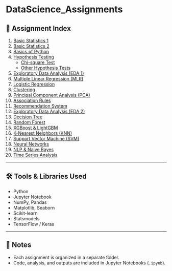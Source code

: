 # DataScience_Assignments
## 📂 Assignment Index  

1. [Basic Statistics 1](01_Basic_Statistics_1/)  
2. [Basic Statistics 2](02_Basic_Statistics_2/)  
3. [Basics of Python](03_Basics_of_Python/)  
4. [Hypothesis Testing](04_Hypothesis_Testing/)  
   - [Chi-square Test](04_Hypothesis_Testing/Chi_Square_Test.ipynb)  
   - [Other Hypothesis Tests](04_Hypothesis_Testing/Hypothesis_Testing.ipynb)  
5. [Exploratory Data Analysis (EDA 1)](05_EDA_1/)  
6. [Multiple Linear Regression (MLR)](06_Multiple_Linear_Regression/)  
7. [Logistic Regression](07_Logistic_Regression/)  
8. [Clustering](08_Clustering/)  
9. [Principal Component Analysis (PCA)](09_PCA/)  
10. [Association Rules](10_Association_Rules/)  
11. [Recommendation System](11_Recommendation_System/)  
12. [Exploratory Data Analysis (EDA 2)](12_EDA_2/)  
13. [Decision Tree](13_Decision_Tree/)  
14. [Random Forest](14_Random_Forest/)  
15. [XGBoost & LightGBM](15_XGBM_LGBM/)  
16. [K-Nearest Neighbors (KNN)](16_KNN/)  
17. [Support Vector Machine (SVM)](17_SVM/)  
18. [Neural Networks](18_Neural_Networks/)  
19. [NLP & Naive Bayes](19_NLP_Naive_Bayes/)  
20. [Time Series Analysis](20_TimeSeries/)  

---

## 🛠️ Tools & Libraries Used  
- Python  
- Jupyter Notebook  
- NumPy, Pandas  
- Matplotlib, Seaborn  
- Scikit-learn  
- Statsmodels  
- TensorFlow / Keras  

---

## 📌 Notes  
- Each assignment is organized in a separate folder.  
- Code, analysis, and outputs are included in Jupyter Notebooks (`.ipynb`).  
  
